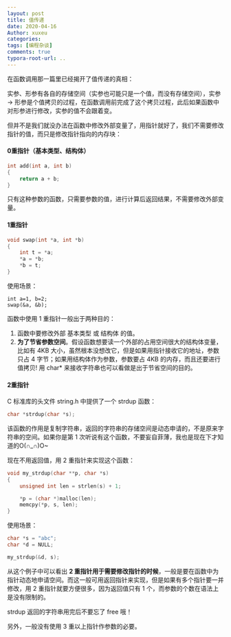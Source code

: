 ```yaml
---
layout: post
title: 值传递
date: 2020-04-16
Author: xuxeu
categories: 
tags: [编程杂谈]
comments: true
typora-root-url: ..
---
```


在函数调用那一篇里已经揭开了值传递的真相：

实参、形参有各自的存储空间（实参也可能只是一个值，而没有存储空间），实参 -> 形参是个值拷贝的过程，在函数调用前完成了这个拷贝过程，此后如果函数中对形参进行修改，实参的值不会跟着变。

但并不是我们就没办法在函数中修改外部变量了，用指针就好了，我们不需要修改指针的值，而只是修改指针指向的内存块：

#### 0重指针（基本类型、结构体）

```c
int add(int a, int b)
{
	return a + b;
}
```

只有这种参数的函数，只需要参数的值，进行计算后返回结果，不需要修改外部变量。

#### 1重指针

```c
void swap(int *a, int *b)
{
	int t = *a;
	*a = *b;
	*b = t;
}
```

使用场景：

	int a=1, b=2;
	swap(&a, &b);

函数中使用 1 重指针一般出于两种目的：

1. 函数中要修改外部 基本类型 或 结构体 的值。
2. **为了节省参数空间**。假设函数想要读一个外部的占用空间很大的结构体变量，比如有 4KB 大小，虽然根本没想改它，但是如果用指针接收它的地址，参数只占 4 字节；如果用结构体作为参数，参数要占 4KB 的内存，而且还要进行值拷贝! 用 char* 来接收字符串也可以看做是出于节省空间的目的。

#### 2重指针

C 标准库的头文件 string.h 中提供了一个 strdup 函数：

```c
char *strdup(char *s);
```

该函数的作用是复制字符串，返回的字符串的存储空间是动态申请的，不是原来字符串的空间。如果你是第 1 次听说有这个函数，不要妄自菲薄，我也是现在下才知道的O(∩_∩)O~

现在不用返回值，用 2 重指针来实现这个函数：

```c
void my_strdup(char **p, char *s)
{
	unsigned int len = strlen(s) + 1;

	*p = (char *)malloc(len);
	memcpy(*p, s, len);
}
```

使用场景：

```c
char *s = "abc";
char *d = NULL;

my_strdup(&d, s);
```

从这个例子中可以看出 **2 重指针用于需要修改指针的时候**，一般是要在函数中为指针动态地申请空间。而这一般可用返回指针来实现，但是如果有多个指针要一并修改，用 2 重指针就要方便很多，因为返回值只有 1 个，而参数的个数在语法上是没有限制的。

strdup 返回的字符串用完后不要忘了 free 哦！

另外，一般没有使用 3 重以上指针作参数的必要。

